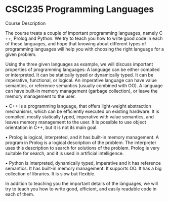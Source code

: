 # CSCI235 Programming Languages
Course Description

The course treats a couple of important programming languages, namely C
++, Prolog and Python. We try to teach you how to write good code in each of
these languages, and hope that knowing about different types of programming
languages will help you with choosing the right language for a given problem.

Using the three given languages as example, we will discuss important properties of programming languages:
A language can be either compiled or interpreted. It can be statically typed or dynamically typed. It can be imperative,
functional, or logical. An imperative language can have value semantics, or reference semantics (usually combined with OO). A language can have built-in memory management (garbage collection), or leave the memory management to the user.

• C++ is a programming language, that offers light-weight abstraction mechanisms, which can be efficiently executed on existing hardware. It is compiled, mostly statically typed, imperative with value semantics, and leaves
memory management to the user. It is possible to use object orientation
in C++, but it is not its main goal.

• Prolog is logical, interpreted, and it has built-in memory management. A
program in Prolog is a logical description of the problem. The interpreter
uses this description to search for solutions of the problem. Prolog is very
suitable for search, and it is used in artificial intelligence.

• Python is interpreted, dynamically typed, imperative and it has reference
semantics. It has built-in memory management. It supports OO. It has a
big collection of libraries. It is slow but flexible.

In addition to teaching you the important details of the languages, we will try
to teach you how to write good, efficient, and easily readable code in each of
them.
